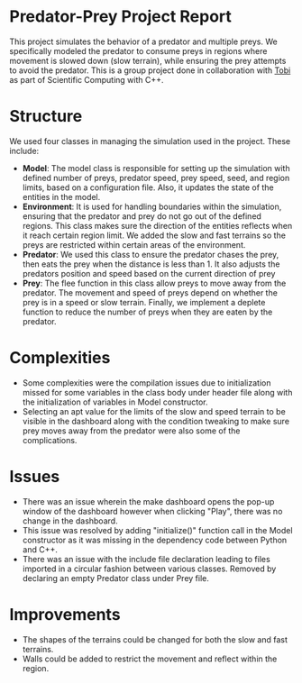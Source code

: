 # Predator-Prey Project Report

This project simulates the behavior of a predator and multiple preys. We specifically modeled the predator to consume preys in regions where movement is slowed down (slow terrain), while ensuring the prey attempts to avoid the predator.
This is a group project done in collaboration with [Tobi](https://github.com/toby766) as part of Scientific Computing with C++.

# Structure
We used four classes in managing the simulation used in the project. These include:
- **Model**:  The model class is responsible for setting up the simulation with defined number of preys, predator speed, prey speed, seed, and region limits, based on a configuration file. Also, it updates the state of the entities in the model.
- **Environment**: It is used for handling boundaries within the simulation, ensuring that the predator and prey do not go out of the defined regions. This class makes sure the direction of the entities reflects when it reach certain region limit.  We added the slow and fast terrains so the preys are restricted within certain areas of the environment.
- **Predator**: We used this class to ensure the predator chases the prey, then eats the prey when the distance is less than 1. It also adjusts the predators position and speed based on the current direction of prey
- **Prey**: The flee function in this class allow preys to move away from the predator. The movement and speed of preys depend on whether the prey is in a speed or slow terrain. Finally, we implement a deplete function to reduce the number of preys when  they are eaten by the predator.

# Complexities
- Some complexities were the compilation issues due to initialization missed for some variables in the class body under header file along with the initialization of variables in Model constructor.
- Selecting an apt value for the limits of the slow and speed terrain to be visible in the dashboard along with the condition tweaking to make sure prey moves away from the predator were also some of the complications.
 

# Issues

- There was an issue wherein the make dashboard opens the pop-up window of the dashboard however when clicking "Play", there was no change in the dashboard.
- This issue was resolved by adding "initialize()" function call in the Model constructor as it was missing in the dependency code between Python and C++.
- There was an issue with the include file declaration leading to files imported in a circular fashion between various classes. Removed by declaring an empty Predator class under Prey file.
 

# Improvements

- The shapes of the terrains could be changed for both the slow and fast terrains.
- Walls could be added to restrict the movement and reflect within the region.
